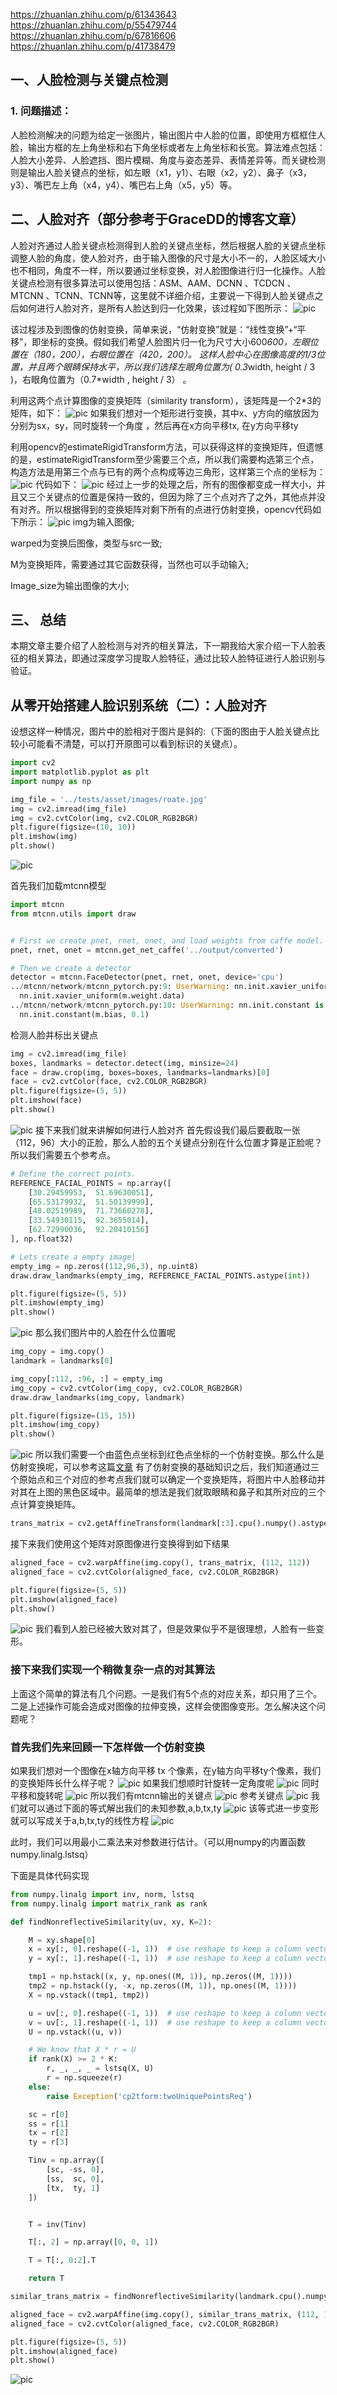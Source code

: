 https://zhuanlan.zhihu.com/p/61343643
https://zhuanlan.zhihu.com/p/55479744
https://zhuanlan.zhihu.com/p/67816606
https://zhuanlan.zhihu.com/p/41738479

## 一、人脸检测与关键点检测

### 1. 问题描述：

人脸检测解决的问题为给定一张图片，输出图片中人脸的位置，即使用方框框住人脸，输出方框的左上角坐标和右下角坐标或者左上角坐标和长宽。算法难点包括：人脸大小差异、人脸遮挡、图片模糊、角度与姿态差异、表情差异等。而关键检测则是输出人脸关键点的坐标，如左眼（x1，y1）、右眼（x2，y2）、鼻子（x3，y3）、嘴巴左上角（x4，y4）、嘴巴右上角（x5，y5）等。


## 二、人脸对齐（部分参考于GraceDD的博客文章）

人脸对齐通过人脸关键点检测得到人脸的关键点坐标，然后根据人脸的关键点坐标调整人脸的角度，使人脸对齐，由于输入图像的尺寸是大小不一的，人脸区域大小也不相同，角度不一样，所以要通过坐标变换，对人脸图像进行归一化操作。人脸关键点检测有很多算法可以使用包括：ASM、AAM、DCNN 、TCDCN 、MTCNN 、TCNN、TCNN等，这里就不详细介绍，主要说一下得到人脸关键点之后如何进行人脸对齐，是所有人脸达到归一化效果，该过程如下图所示：
![pic](doc/alignment01.jpg)

该过程涉及到图像的仿射变换，简单来说，“仿射变换”就是：“线性变换”+“平移”，即坐标的变换。假如我们希望人脸图片归一化为尺寸大小600*600，左眼位置在（180，200），右眼位置在（420，200）。 这样人脸中心在图像高度的1/3位置，并且两个眼睛保持水平，所以我们选择左眼角位置为( 0.3*width, height / 3 )，右眼角位置为（0.7*width , height / 3） 。


利用这两个点计算图像的变换矩阵（similarity transform），该矩阵是一个2*3的矩阵，如下：
![pic](doc/alignment02.jpg)
如果我们想对一个矩形进行变换，其中x、y方向的缩放因为分别为sx，sy，同时旋转一个角度 ，然后再在x方向平移tx, 在y方向平移ty

利用opencv的estimateRigidTransform方法，可以获得这样的变换矩阵，但遗憾的是，estimateRigidTransform至少需要三个点，所以我们需要构选第三个点，构造方法是用第三个点与已有的两个点构成等边三角形，这样第三个点的坐标为： 
![pic](doc/alignment03.jpg)
代码如下：
![pic](doc/alignment04.jpg)
经过上一步的处理之后，所有的图像都变成一样大小，并且又三个关键点的位置是保持一致的，但因为除了三个点对齐了之外，其他点并没有对齐。所以根据得到的变换矩阵对剩下所有的点进行仿射变换，opencv代码如下所示：
![pic](doc/alignment05.jpg)
img为输入图像;

warped为变换后图像，类型与src一致;

M为变换矩阵，需要通过其它函数获得，当然也可以手动输入;

Image_size为输出图像的大小;

## 三、 总结

本期文章主要介绍了人脸检测与对齐的相关算法，下一期我给大家介绍一下人脸表征的相关算法，即通过深度学习提取人脸特征，通过比较人脸特征进行人脸识别与验证。


## 从零开始搭建人脸识别系统（二）：人脸对齐
设想这样一种情况，图片中的脸相对于图片是斜的:（下面的图由于人脸关键点比较小可能看不清楚，可以打开原图可以看到标识的关键点）。
```python
import cv2
import matplotlib.pyplot as plt
import numpy as np

img_file = '../tests/asset/images/roate.jpg'
img = cv2.imread(img_file)
img = cv2.cvtColor(img, cv2.COLOR_RGB2BGR)
plt.figure(figsize=(10, 10))
plt.imshow(img)
plt.show()
```
![pic](doc/alignment16.jpg)

首先我们加载mtcnn模型
```python
import mtcnn
from mtcnn.utils import draw


# First we create pnet, rnet, onet, and load weights from caffe model.
pnet, rnet, onet = mtcnn.get_net_caffe('../output/converted')

# Then we create a detector
detector = mtcnn.FaceDetector(pnet, rnet, onet, device='cpu')
../mtcnn/network/mtcnn_pytorch.py:9: UserWarning: nn.init.xavier_uniform is now deprecated in favor of nn.init.xavier_uniform_.
  nn.init.xavier_uniform(m.weight.data)
../mtcnn/network/mtcnn_pytorch.py:10: UserWarning: nn.init.constant is now deprecated in favor of nn.init.constant_.
  nn.init.constant(m.bias, 0.1)
```
检测人脸并标出关键点
```python
img = cv2.imread(img_file)
boxes, landmarks = detector.detect(img, minsize=24)
face = draw.crop(img, boxes=boxes, landmarks=landmarks)[0]
face = cv2.cvtColor(face, cv2.COLOR_RGB2BGR)
plt.figure(figsize=(5, 5))
plt.imshow(face)
plt.show()
```
![pic](doc/alignment17.jpg)
接下来我们就来讲解如何进行人脸对齐
首先假设我们最后要截取一张（112，96）大小的正脸，那么人脸的五个关键点分别在什么位置才算是正脸呢？所以我们需要五个参考点。
``` python
# Define the correct points.
REFERENCE_FACIAL_POINTS = np.array([
    [30.29459953,  51.69630051],
    [65.53179932,  51.50139999],
    [48.02519989,  71.73660278],
    [33.54930115,  92.3655014],
    [62.72990036,  92.20410156]
], np.float32)

# Lets create a empty image|
empty_img = np.zeros((112,96,3), np.uint8) 
draw.draw_landmarks(empty_img, REFERENCE_FACIAL_POINTS.astype(int))

plt.figure(figsize=(5, 5))
plt.imshow(empty_img)
plt.show()
```
![pic](doc/alignment06.jpg)
那么我们图片中的人脸在什么位置呢
```python
img_copy = img.copy()
landmark = landmarks[0]

img_copy[:112, :96, :] = empty_img
img_copy = cv2.cvtColor(img_copy, cv2.COLOR_RGB2BGR)
draw.draw_landmarks(img_copy, landmark)

plt.figure(figsize=(15, 15))
plt.imshow(img_copy)
plt.show()
```
![pic](doc/alignment07.jpg)
所以我们需要一个由蓝色点坐标到红色点坐标的一个仿射变换。那么什么是仿射变换呢，可以参考这篇[文章](https://www.cnblogs.com/bnuvincent/p/6691189.html)
有了仿射变换的基础知识之后，我们知道通过三个原始点和三个对应的参考点我们就可以确定一个变换矩阵，将图片中人脸移动并对其在上图的黑色区域中。最简单的想法是我们就取眼睛和鼻子和其所对应的三个点计算变换矩阵。
```python
trans_matrix = cv2.getAffineTransform(landmark[:3].cpu().numpy().astype(np.float32), REFERENCE_FACIAL_POINTS[:3])
```
接下来我们使用这个矩阵对原图像进行变换得到如下结果

```python
aligned_face = cv2.warpAffine(img.copy(), trans_matrix, (112, 112))
aligned_face = cv2.cvtColor(aligned_face, cv2.COLOR_RGB2BGR)

plt.figure(figsize=(5, 5))
plt.imshow(aligned_face)
plt.show()

```
![pic](doc/alignment08.jpg)
我们看到人脸已经被大致对其了，但是效果似乎不是很理想，人脸有一些变形。

### 接下来我们实现一个稍微复杂一点的对其算法

上面这个简单的算法有几个问题。一是我们有5个点的对应关系，却只用了三个。二是上述操作可能会造成对图像的拉伸变换，这样会使图像变形。怎么解决这个问题呢？
### 首先我们先来回顾一下怎样做一个仿射变换

如果我们想对一个图像在x轴方向平移 tx 个像素，在y轴方向平移ty个像素，我们的变换矩阵长什么样子呢？
![pic](doc/alignment09.jpg)
如果我们想顺时针旋转一定角度呢
![pic](doc/alignment10.jpg)
同时平移和旋转呢
![pic](doc/alignment11.jpg)
所以我们有mtcnn输出的关键点 
![pic](doc/alignment12.jpg)
参考关键点
![pic](doc/alignment13.jpg)
我们就可以通过下面的等式解出我们的未知参数,a,b,tx,ty
![pic](doc/alignment14.jpg)
该等式进一步变形就可以写成关于a,b,tx,ty的线性方程
![pic](doc/alignment15.jpg)

此时，我们可以用最小二乘法来对参数进行估计。（可以用numpy的内置函数 numpy.linalg.lstsq）

下面是具体代码实现
```python
from numpy.linalg import inv, norm, lstsq
from numpy.linalg import matrix_rank as rank

def findNonreflectiveSimilarity(uv, xy, K=2):

    M = xy.shape[0]
    x = xy[:, 0].reshape((-1, 1))  # use reshape to keep a column vector
    y = xy[:, 1].reshape((-1, 1))  # use reshape to keep a column vector

    tmp1 = np.hstack((x, y, np.ones((M, 1)), np.zeros((M, 1))))
    tmp2 = np.hstack((y, -x, np.zeros((M, 1)), np.ones((M, 1))))
    X = np.vstack((tmp1, tmp2))

    u = uv[:, 0].reshape((-1, 1))  # use reshape to keep a column vector
    v = uv[:, 1].reshape((-1, 1))  # use reshape to keep a column vector
    U = np.vstack((u, v))

    # We know that X * r = U
    if rank(X) >= 2 * K:
        r, _, _, _ = lstsq(X, U)
        r = np.squeeze(r)
    else:
        raise Exception('cp2tform:twoUniquePointsReq')

    sc = r[0]
    ss = r[1]
    tx = r[2]
    ty = r[3]

    Tinv = np.array([
        [sc, -ss, 0],
        [ss,  sc, 0],
        [tx,  ty, 1]
    ])


    T = inv(Tinv)

    T[:, 2] = np.array([0, 0, 1])

    T = T[:, 0:2].T

    return T

similar_trans_matrix = findNonreflectiveSimilarity(landmark.cpu().numpy().astype(np.float32), REFERENCE_FACIAL_POINTS)

aligned_face = cv2.warpAffine(img.copy(), similar_trans_matrix, (112, 112))
aligned_face = cv2.cvtColor(aligned_face, cv2.COLOR_RGB2BGR)

plt.figure(figsize=(5, 5))
plt.imshow(aligned_face)
plt.show()
```
![pic](doc/alignment18.jpg)
